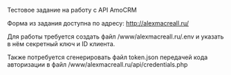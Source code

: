 Тестовое задание на работу с API AmoCRM

Форма из задания доступна по адресу: http://alexmacreall.ru/

Для работы требуется создать файл /www/alexmacreall.ru/.env и указать в нём секретный ключ и ID клиента.

Также потребуется сгенерировать файл token.json передачей кода авторизации в файл /www/alexmacreall.ru/api/credentials.php

